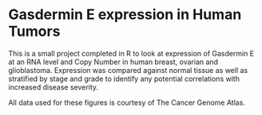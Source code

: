 # Gasdermin E expression in Human Tumors

This is a small project completed in R to look at expression of Gasdermin E at an RNA level and Copy Number in human breast, ovarian and glioblastoma.
Expression was compared against normal tissue as well as stratified by stage and grade to identify any potential correlations with increased disease severity.

All data used for these figures is courtesy of The Cancer Genome Atlas.
